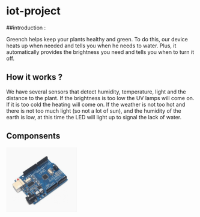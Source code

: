 # iot-project

##introduction :

Greench helps keep your plants healthy and green. To do this, our device heats up when needed and tells you when he needs to water. Plus, it automatically provides the brightness you need and tells you when to turn it off.

## How it works ?

We have several sensors that detect humidity, temperature, light and the distance to the plant. If the brightness is too low the UV lamps will come on. If it is too cold the heating will come on. If the weather is not too hot and there is not too much light (so not a lot of sun), and the humidity of the earth is low, at this time the LED will light up to signal the lack of water.

## Componsents

![Arduino](images/Arduino.PNG "Arduino")
